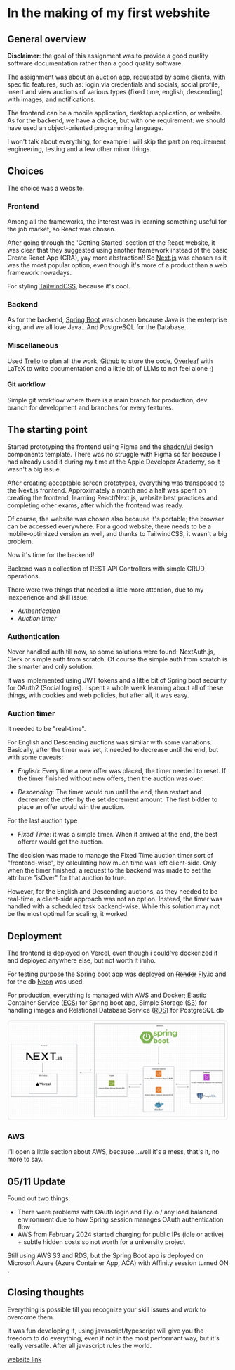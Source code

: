 <!-- ---
layout: post
title: "In the making of a webshite"
tags: [programming, tech, swe, frontend, backend, js, java]
date: 2024-04-02 00:00:00
og_image:
image:
--- -->

# In the making of my first webshite

## General overview

**Disclaimer**: the goal of this assignment was to provide a good quality software documentation rather than a good quality software.

The assignment was about an auction app, requested by some clients, with specific features, such as: login via credentials and socials, social profile, insert and view auctions of various types (fixed time, english, descending) with images, and notifications.

The frontend can be a mobile application, desktop application, or website.
As for the backend, we have a choice, but with one requirement: we should have used an object-oriented programming language.

I won't talk about everything, for example I will skip the part on requirement engineering, testing and a few other minor things.

## Choices

The choice was a website.

### Frontend

Among all the frameworks, the interest was in learning something useful for the job market, so React was chosen.

After going through the 'Getting Started' section of the React website, it was clear that they suggested using another framework instead of the basic Create React App (CRA), yay more abstraction!! So [Next.js](https://nextjs.org) was chosen as it was the most popular option, even though it's more of a product than a web framework nowadays.

For styling [TailwindCSS](https://taialwindcss.com), because it's cool.

### Backend

As for the backend, [Spring Boot](https://spring.io/projects/spring-boot) was chosen because Java is the enterprise king, and we all love Java...And PostgreSQL for the Database.

### Miscellaneous

Used [Trello](https://www.trello.com) to plan all the work, [Github](https://github.com/Graffioh/dietideals24ucm) to store the code, [Overleaf](https://www.overleaf.com) with LaTeX to write documentation and a little bit of LLMs to not feel alone ;)

#### Git workflow
Simple git workflow where there is a main branch for production, dev branch for development and branches for every features.

## The starting point

Started prototyping the frontend using Figma and the [shadcn/ui](https://ui.shadcn.com) design components template. There was no struggle with Figma so far because I had already used it during my time at the Apple Developer Academy, so it wasn't a big issue.

After creating acceptable screen prototypes, everything was transposed to the Next.js frontend. Approximately a month and a half was spent on creating the frontend, learning React/Next.js, website best practices and completing other exams, after which the frontend was ready.

Of course, the website was chosen also because it's portable; the browser can be accessed everywhere. For a good website, there needs to be a mobile-optimized version as well, and thanks to TailwindCSS, it wasn't a big problem.

Now it's time for the backend!

Backend was a collection of REST API Controllers with simple CRUD operations.

There were two things that needed a little more attention, due to my inexperience and skill issue:

- _Authentication_
- _Auction timer_

### Authentication

Never handled auth till now, so some solutions were found: NextAuth.js, Clerk or simple auth from scratch. Of course the simple auth from scratch is the smarter and only solution.

It was implemented using JWT tokens and a little bit of Spring boot security for OAuth2 (Social logins). I spent a whole week learning about all of these things, with cookies and web policies, but after all, it was easy.

### Auction timer

It needed to be "real-time".

For English and Descending auctions was similar with some variations. Basically, after the timer was set, it needed to decrease until the end, but with some caveats:

- _English_: Every time a new offer was placed, the timer needed to reset. If the timer finished without new offers, then the auction was over.

- _Descending_: The timer would run until the end, then restart and decrement the offer by the set decrement amount. The first bidder to place an offer would win the auction.

For the last auction type

- _Fixed Time_: it was a simple timer. When it arrived at the end, the best offerer would get the auction.

The decision was made to manage the Fixed Time auction timer sort of "frontend-wise", by calculating how much time was left client-side. Only when the timer finished, a request to the backend was made to set the attribute "isOver" for that auction to true.

However, for the English and Descending auctions, as they needed to be real-time, a client-side approach was not an option. Instead, the timer was handled with a scheduled task backend-wise. While this solution may not be the most optimal for scaling, it worked.

## Deployment

The frontend is deployed on Vercel, even though i could've dockerized it and deployed anywhere else, but not worth it imho.

For testing purpose the Spring boot app was deployed on <del>[Render](https://render.com)</del> [Fly.io](https://fly.io) and for the db [Neon](https://neon.tech) was used.

For production, everything is managed with AWS and Docker;
Elastic Container Service ([ECS](https://aws.amazon.com/en/ecs/)) for Spring boot app, Simple Storage ([S3](https://aws.amazon.com/en/s3/)) for handling images and Relational Database Service ([RDS](https://aws.amazon.com/en/rds/)) for PostgreSQL db

![system-design-diagram](../img/pontus-sys-design.png)

### AWS

I'll open a little section about AWS, because...well it's a mess, that's it, no more to say.

## 05/11 Update
Found out two things:
+ There were problems with OAuth login and Fly.io / any load balanced environment due to how Spring session manages OAuth authentication flow
+ AWS from February 2024 started charging for public IPs (idle or active) + subtle hidden costs so not worth for a university project

Still using AWS S3 and RDS, but the Spring Boot app is deployed on Microsoft Azure (Azure Container App, ACA) with Affinity session turned ON .

## Closing thoughts

Everything is possible till you recognize your skill issues and work to overcome them.

It was fun developing it, using javascript/typescript will give you the freedom to do everything, even if not in the most performant way, but it's really versatile. After all javascript rules the world.

[website link](https://dietideals24.vercel.app)

